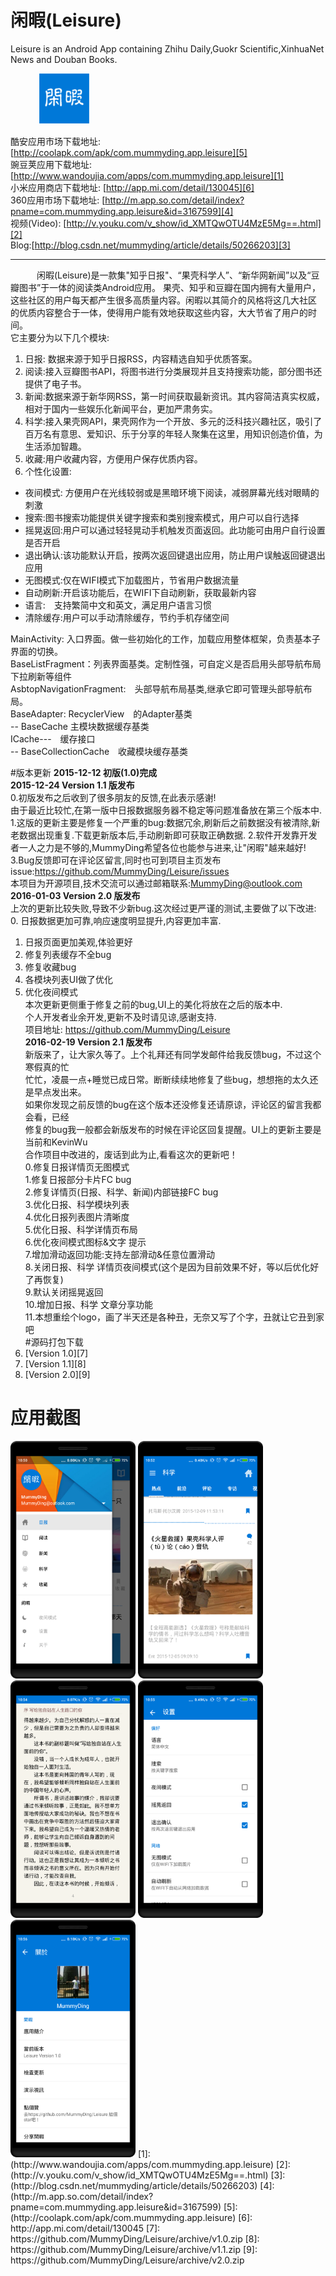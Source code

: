 # 闲暇(Leisure)
Leisure is an Android App containing Zhihu Daily,Guokr Scientific,XinhuaNet News and Douban Books. 

  　　　
![alt text](./logo.png)   

酷安应用市场下载地址:[http://coolapk.com/apk/com.mummyding.app.leisure][5]<br>
豌豆荚应用下载地址:  [http://www.wandoujia.com/apps/com.mummyding.app.leisure][1]<br>
小米应用商店下载地址: [http://app.mi.com/detail/130045][6]<br>
360应用市场下载地址: [http://m.app.so.com/detail/index?pname=com.mummyding.app.leisure&id=3167599][4]<br>
视频(Video): [http://v.youku.com/v_show/id_XMTQwOTU4MzE5Mg==.html][2]<br>
Blog:[http://blog.csdn.net/mummyding/article/details/50266203][3]<br>

-----------


　　　闲暇(Leisure)是一款集"知乎日报"、“果壳科学人”、“新华网新闻”以及“豆瓣图书”于一体的阅读类Android应用。
果壳、知乎和豆瓣在国内拥有大量用户，这些社区的用户每天都产生很多高质量内容。闲暇以其简介的风格将这几大社区
的优质内容整合于一体，使得用户能有效地获取这些内容，大大节省了用户的时间。   
它主要分为以下几个模块:   
1. 日报: 数据来源于知乎日报RSS，内容精选自知乎优质答案。   
2. 阅读:接入豆瓣图书API，将图书进行分类展现并且支持搜索功能，部分图书还提供了电子书。   
3. 新闻:数据来源于新华网RSS，第一时间获取最新资讯。其内容简洁真实权威，相对于国内一些娱乐化新闻平台，更加严肃务实。   
4. 科学:接入果壳网API，果壳网作为一个开放、多元的泛科技兴趣社区，吸引了百万名有意思、爱知识、乐于分享的年轻人聚集在这里，用知识创造价值，为生活添加智趣。   
5. 收藏:用户收藏内容，方便用户保存优质内容。   
6. 个性化设置:
  - 夜间模式: 方便用户在光线较弱或是黑暗环境下阅读，减弱屏幕光线对眼睛的刺激
  - 搜索:图书搜索功能提供关键字搜索和类别搜索模式，用户可以自行选择
  - 摇晃返回:用户可以通过轻轻晃动手机触发页面返回。此功能可由用户自行设置是否开启
  - 退出确认:该功能默认开启，按两次返回键退出应用，防止用户误触返回键退出应用
  - 无图模式:仅在WIFI模式下加载图片，节省用户数据流量
  - 自动刷新:开启该功能后，在WIFI下自动刷新，获取最新内容
  - 语言:　支持繁简中文和英文，满足用户语言习惯
  - 清除缓存:用户可以手动清除缓存，节约手机存储空间
  
  
MainActivity: 入口界面。做一些初始化的工作，加载应用整体框架，负责基本子界面的切换。<br>
BaseListFragment：列表界面基类。定制性强，可自定义是否启用头部导航布局　下拉刷新等组件<br>
AsbtopNavigationFragment:　头部导航布局基类,继承它即可管理头部导航布局。<br>
BaseAdapter: RecyclerView　的Adapter基类<br>
       -- BaseCache 主模块数据缓存基类　<br>
ICache---　缓存接口<br>
       -- BaseCollectionCache　收藏模块缓存基类<br>


#版本更新
**2015-12-12 初版(1.0)完成**<br>
**2015-12-24 Version 1.1 版发布**<br>
0.初版发布之后收到了很多朋友的反馈,在此表示感谢!<br>
由于最近比较忙,在第一版中日报数据服务器不稳定等问题准备放在第三个版本中.<br>
1.这版的更新主要是修复一个严重的bug:数据冗余,刷新后之前数据没有被清除,新老数据出现重复.下载更新版本后,手动刷新即可获取正确数据.
2.软件开发靠开发者一人之力是不够的,MummyDing希望各位也能参与进来,让"闲暇"越来越好!<br>
3.Bug反馈即可在评论区留言,同时也可到项目主页发布issue:https://github.com/MummyDing/Leisure/issues<br>
本项目为开源项目,技术交流可以通过邮箱联系:MummyDing@outlook.com<br>
**2016-01-03 Version 2.0 版发布**<br>
上次的更新比较失败,导致不少新bug.这次经过更严谨的测试,主要做了以下改进:<br>
0. 日报数据更加可靠,响应速度明显提升,内容更加丰富.<br>
1. 日报页面更加美观,体验更好<br>
2. 修复列表缓存不全bug<br>
3. 修复收藏bug<br>
4. 各模块列表UI做了优化<br>
5. 优化夜间模式<br>
本次更新更侧重于修复之前的bug,UI上的美化将放在之后的版本中.<br>
个人开发者业余开发,更新不及时请见谅,感谢支持.<br>
项目地址: https://github.com/MummyDing/Leisure<br>
**2016-02-19 Version 2.1 版发布**<br>
新版来了，让大家久等了。上个礼拜还有同学发邮件给我反馈bug，不过这个寒假真的忙<br>
忙忙，凌晨一点+睡觉已成日常。断断续续地修复了些bug，想想拖的太久还是早点发出来。<br>
如果你发现之前反馈的bug在这个版本还没修复还请原谅，评论区的留言我都会看，已经<br>
修复的bug我一般都会新版发布的时候在评论区回复提醒。UI上的更新主要是当前和KevinWu<br>
合作项目中改进的，废话到此为止,看看这次的更新吧！<br>
0.修复日报详情页无图模式<br>
1.修复日报部分卡片FC bug<br>
2.修复详情页(日报、科学、新闻)内部链接FC bug<br>
3.优化日报、科学模块列表 <br>
4.优化日报列表图片清晰度<br>
5.优化日报、科学详情页布局<br>
6.优化夜间模式图标&文字 提示<br>
7.增加滑动返回功能:支持左部滑动&任意位置滑动<br>
8.关闭日报、科学 详情页夜间模式(这个是因为目前效果不好，等以后优化好了再恢复)<br>
9.默认关闭摇晃返回<br>
10.增加日报、科学 文章分享功能<br>
11.本想重绘个logo，画了半天还是各种丑，无奈又写了个字，丑就让它丑到家吧<br>
#源码打包下载
1. [Version 1.0][7]
2. [Version 1.1][8]
3. [Version 2.0][9]

# 应用截图

<img src="/ScreenShots/home.png" width="200" height="380"/> 
<img src="/ScreenShots/science.png" width="200" height="380"/> 
<img src="/ScreenShots/ebook.png" width="200" height="380"/> 
<img src="/ScreenShots/settings.png" width="200" height="380"/> 
<img src="/ScreenShots/about.png" width="200" height="380"/> 
[1]:(http://www.wandoujia.com/apps/com.mummyding.app.leisure)
[2]:(http://v.youku.com/v_show/id_XMTQwOTU4MzE5Mg==.html)
[3]:(http://blog.csdn.net/mummyding/article/details/50266203)
[4]:(http://m.app.so.com/detail/index?pname=com.mummyding.app.leisure&id=3167599)
[5]:(http://coolapk.com/apk/com.mummyding.app.leisure)
[6]: http://app.mi.com/detail/130045
[7]: https://github.com/MummyDing/Leisure/archive/v1.0.zip
[8]: https://github.com/MummyDing/Leisure/archive/v1.1.zip
[9]: https://github.com/MummyDing/Leisure/archive/v2.0.zip
